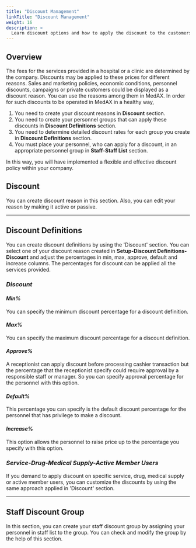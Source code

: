 ```yaml
---
title: "Discount Management"
linkTitle: "Discount Management"
weight: 16
description: >
  Learn discount options and how to apply the discount to the customers or staff members.
---
```


## Overview

The fees for the services provided in a hospital or a clinic are determined by the company. Discounts may be applied to these prices for different reasons. Sales and marketing policies, economic conditions, personnel discounts, campaigns or private customers could be displayed as a discount reason. You can use the reasons among them in MedAX. In order for such discounts to be operated in MedAX in a healthy way,

1. You need to create your discount reasons in **Discount** section.
2. You need to create your personnel groups that can apply these discounts in **Discount Definitions** section.
3. You need to determine detailed discount rates for each group you create in **Discount Definitions** section.
4. You must place your personnel, who can apply for a discount, in an appropriate personnel group in **Staff-Staff List** section.
   
In this way, you will have implemented a flexible and effective discount policy within your company.

## Discount

You can create discount reason in this section. Also, you can edit your reason by making it active or passive.

---

## Discount Definitions

You can create discount definitions by using the 'Discount' section. You can select one of your discount reason created in **Setup-Discount Definitions-Discount** and adjust the percentages in min, max, approve, default and increase columns. The percentages for discount can be applied all the services provided.

[comment]: <> (example)

### *Discount*

#### *Min%*

You can specify the minimum discount percentage for a discount definition.

#### *Max%*

You can specify the maximum discount percentage for a discount definition.

#### *Approve%*

A receptionist can apply discount before processing cashier transaction but the percentage that the receptionist specify could require approval by a responsible staff or manager. So you can specify approval percentage for the personnel with this option. 

#### *Default%*

This percentage you can specify is the default discount percentage for the personnel that has privilege to make a discount.

#### *Increase%*

This option allows the personnel to raise price up to the percentage you specify with this option.

### *Service-Drug-Medical Supply-Active Member Users*

If you demand to apply discount on specific service, drug, medical supply or active member users, you can customize the discounts by using the same approach applied in 'Discount' section.

---



## Staff Discount Group

In this section, you can create your staff discount group by assigning your personnel in staff list to the group. You can check and modify the group by the help of this section.

